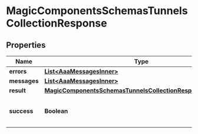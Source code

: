 

# MagicComponentsSchemasTunnelsCollectionResponse


## Properties

| Name | Type | Description | Notes |
|------------ | ------------- | ------------- | -------------|
|**errors** | [**List&lt;AaaMessagesInner&gt;**](AaaMessagesInner.md) |  |  |
|**messages** | [**List&lt;AaaMessagesInner&gt;**](AaaMessagesInner.md) |  |  |
|**result** | [**MagicComponentsSchemasTunnelsCollectionResponseAllOfResult**](MagicComponentsSchemasTunnelsCollectionResponseAllOfResult.md) |  |  |
|**success** | **Boolean** | Whether the API call was successful |  |



